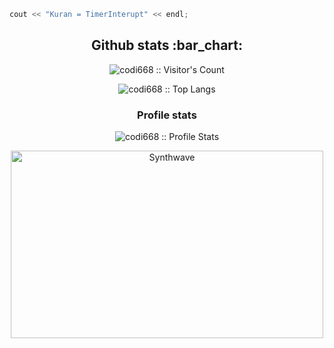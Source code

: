 ```c++
cout << "Kuran = TimerInterupt" << endl;
```

<h2 align="center">Github stats :bar_chart:</h2>

<p align="center"><img src="https://profile-counter.glitch.me/{codi668}/count.svg" alt="codi668 :: Visitor's Count" /></p>

<p align="center"><img src="https://github-readme-stats.vercel.app/api/top-langs/?username=codi668&langs_count=10&theme=tokyonight&layout=compact" alt="codi668 :: Top Langs" /></p>

<h3 align="center">Profile stats</h3>
<p align="center"><img src="https://github-readme-stats.vercel.app/api?username=codi668&show_icons=true&theme=synthwave" alt="codi668 :: Profile Stats" /></p>
<p align="center"><img src="https://thumbs.gfycat.com/GoodnaturedFondGaur-size_restricted.gif" alt="Synthwave" height="300" width="500"></p>

<!---
codi668/codi668 is a ✨ special ✨ repository because its `README.md` (this file) appears on your GitHub profile.
You can click the Preview link to take a look at your changes.
--->
